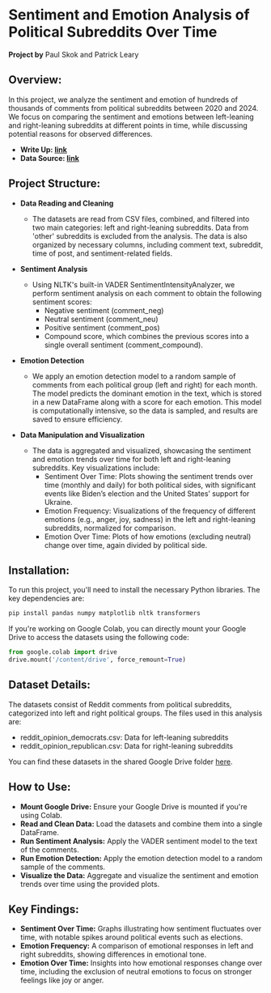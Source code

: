 <h1>Sentiment and Emotion Analysis of Political Subreddits Over Time</h1>
<b>Project by</b> Paul Skok and Patrick Leary

<h2>Overview:</h2>
In this project, we analyze the sentiment and emotion of hundreds of thousands of comments from political subreddits between 2020 and 2024. We focus on comparing the sentiment and emotions between left-leaning and right-leaning subreddits at different points in time, while discussing potential reasons for observed differences.

- <b>Write Up: [link](https://docs.google.com/document/d/15BtjCK3yZl-UmYoEFYJbWrTkN6B0iZqHVPY15rN4eZA/edit?tab=t.0)</b>
- <b>Data Source: [link](https://drive.google.com/drive/u/1/folders/1xcEhtoVrIWVByhD9XWwk0mnteDY7udsy)</b>

<h2>Project Structure:</h2>

- <b>Data Reading and Cleaning</b>
  - The datasets are read from CSV files, combined, and filtered into two main categories: left and right-leaning subreddits. Data from 'other' subreddits is excluded from the analysis. The data is also organized by necessary columns, including comment text, subreddit, time of post, and sentiment-related fields.
  
- <b>Sentiment Analysis</b>
  -  Using NLTK's built-in VADER SentimentIntensityAnalyzer, we perform sentiment analysis on each comment to obtain the following sentiment scores:
      -   Negative sentiment (comment_neg)
      -   Neutral sentiment (comment_neu)
      -   Positive sentiment (comment_pos)
      -   Compound score, which combines the previous scores into a single overall sentiment (comment_compound).

- <b>Emotion Detection</b>
  - We apply an emotion detection model to a random sample of comments from each political group (left and right) for each month. The model predicts the dominant emotion in the text, which is stored in a new DataFrame along with a score for each emotion. This model is computationally intensive, so the data is sampled, and results are saved to ensure efficiency.

- <b>Data Manipulation and Visualization</b>
  - The data is aggregated and visualized, showcasing the sentiment and emotion trends over time for both left and right-leaning subreddits. Key visualizations include:
    - Sentiment Over Time: Plots showing the sentiment trends over time (monthly and daily) for both political sides, with significant events like Biden’s election and the United States’ support for Ukraine.
    - Emotion Frequency: Visualizations of the frequency of different emotions (e.g., anger, joy, sadness) in the left and right-leaning subreddits, normalized for comparison.
    - Emotion Over Time: Plots of how emotions (excluding neutral) change over time, again divided by political side.

<h2>Installation:</h2>
To run this project, you'll need to install the necessary Python libraries. The key dependencies are:

```bash
pip install pandas numpy matplotlib nltk transformers
```

If you're working on Google Colab, you can directly mount your Google Drive to access the datasets using the following code:

```python
from google.colab import drive
drive.mount('/content/drive', force_remount=True)
```


<h2>Dataset Details:</h2>
The datasets consist of Reddit comments from political subreddits, categorized into left and right political groups. The files used in this analysis are:

  - reddit_opinion_democrats.csv: Data for left-leaning subreddits
  - reddit_opinion_republican.csv: Data for right-leaning subreddits
    
You can find these datasets in the shared Google Drive folder [here](https://drive.google.com/drive/u/1/folders/1xcEhtoVrIWVByhD9XWwk0mnteDY7udsy).

<h2>How to Use:</h2>

  - <b>Mount Google Drive:</b> Ensure your Google Drive is mounted if you're using Colab.
  - <b>Read and Clean Data:</b> Load the datasets and combine them into a single DataFrame.
  - <b>Run Sentiment Analysis:</b> Apply the VADER sentiment model to the text of the comments.
  - <b>Run Emotion Detection:</b> Apply the emotion detection model to a random sample of the comments.
  - <b>Visualize the Data:</b> Aggregate and visualize the sentiment and emotion trends over time using the provided plots.

<h2>Key Findings:</h2>

  - <b>Sentiment Over Time:</b> Graphs illustrating how sentiment fluctuates over time, with notable spikes around political events such as elections.
  - <b>Emotion Frequency:</b> A comparison of emotional responses in left and right subreddits, showing differences in emotional tone.
  - <b>Emotion Over Time:</b> Insights into how emotional responses change over time, including the exclusion of neutral emotions to focus on stronger feelings like joy or anger.
